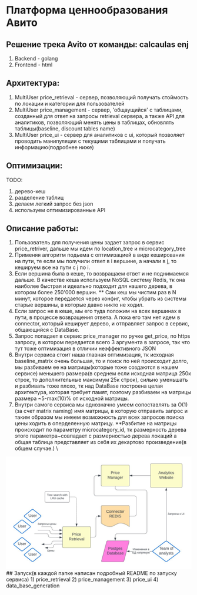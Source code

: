 # Платформа ценнообразования Авито
## Решение трека Avito от команды: calcaulas enj
1) Backend - golang
2) Frontend - html
## Архитектура:
1) MultiUser price_retrieval - сервер, позволяющий получать стоймость по локации и категории для пользователей
2) MultiUser price_management - сервер, 'общаущийся' с таблицами, созданный для ответ на запросы retrieval сервера, а также API для аналитиков, позволяющий менять цены в таблицах, обновлять таблицы(baseline, discount tables name)
3) MultiUser price_ui - сервер для аналитиков с ui, который позволяет проводить манипуляции с текущими таблицами и получать информацию(подробнее ниже)
## Оптимизации:
TODO:
1) дерево-кеш
2) разделение таблиц
3) делаем легкий запрос без json
4) используем оптимизированные API
## Описание работы:
1) Пользователь для получения цены задает запрос в сервис price_retriver, дальше мы идем по location_tree и microcategory_tree
2) Применяя алгоритм подьема с оптимизацией в виде кеширования на пути, те если мы получили ответ в i вершине, а начали в j, то кешируем все на пути с j по i.
3) Если вершина была в кеше, то возвращаем ответ и не поднимаемся дальше. В качестве кеша используем NoSQL систему Redis, тк она наиболее быстрая и идеально подходит для нашего дерева, в котором более 250'000 вершин. 
** Сам кеш мы чистим раз в N минут, которое передается через конфиг, чтобы убрать из системы старые вершины, в которые давно никто не ходил.
4) Если запрос не в кеше, мы его туда положим на всех вершинах в пути, в процессе возвращения ответа. А пока его там нет идем в connector, который кеширует дерево, и отправляет запрос в сервис, общающийся с DataBase.
5) Запрос попадает в сервис price_manager по ручке get_price, по https запросу, в котором передается всего 3 аргумента в запросе, так что тут тоже оптимизация в отличии неэффективного JSON
6) Внутри сервиса стоит наша главная оптимизация, тк исходная baseline_matrix очень большая, то и поиск по ней происходит долго, мы разбиваем ее на матрицы(которые тоже создаются в нашем сервисе) меньшего размера(в среднем если исходная матрица 250к строк, то дополнительные максимум 25к строк), сильно уменьшать и разбивать тоже плохо, тк над DataBase построена целая архитектура, которая требует памят, поэтому разбиваем на матрицы размера ~5-max(10)% от исходной матрицы.
7) Внутри самого сервиса мы однозначно умеем сопоставлять за O(1)(за счет matrix naming) имя матрицы, в которую отправить запрос и таким образом мы имеем возможность для всех запросов поиска цены ходить в оперделенную матрицу.
**Разбитие на матрицы происходит по параметру microcategory_id, тк размерность дерева этого параметра~совпадает с размерностью дерева локаций а общая таблица представляет из себя их декартово произведение(в общем случае.)
\
<img src = "photo.jpg">
## Запуск(в каждой папке написан подробный README по запуску сервиса)
1) price_retrieval
2) price_management
3) price_ui
4) data_base_generation